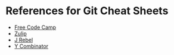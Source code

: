 # References for Git Cheat Sheets
* [Free Code Camp](https://www.freecodecamp.org/news/git-cheat-sheet-helpful-git-commands-with-examples/)
* [Zulip](https://zulip.readthedocs.io/en/stable/git/cheat-sheet.html)
* [J Rebel](https://www.jrebel.com/blog/git-cheat-sheet)
* [Y Combinator](https://news.ycombinator.com/item?id=40486197)